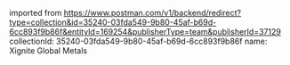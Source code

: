 imported from https://www.postman.com/v1/backend/redirect?type=collection&id=35240-03fda549-9b80-45af-b69d-6cc893f9b86f&entityId=169254&publisherType=team&publisherId=37129
collectionId: 35240-03fda549-9b80-45af-b69d-6cc893f9b86f
name: Xignite Global Metals